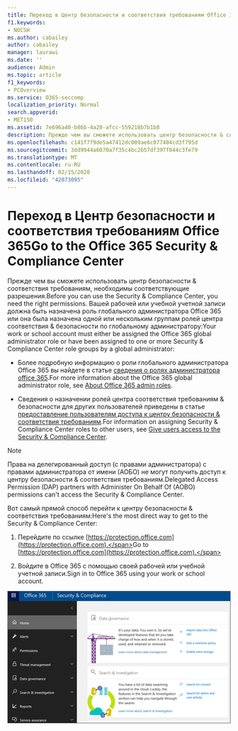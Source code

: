 ```yaml
---
title: Переход в Центр безопасности и соответствия требованиям Office 365
f1.keywords:
- NOCSH
ms.author: cabailey
author: cabailey
manager: laurawi
ms.date: ''
audience: Admin
ms.topic: article
f1_keywords:
- PCOverview
ms.service: O365-seccomp
localization_priority: Normal
search.appverid:
- MET150
ms.assetid: 7e696a40-b86b-4a20-afcc-559218b7b1b8
description: Прежде чем вы сможете использовать центр безопасности & соответствия требованиям, необходимы соответствующие разрешения. Вашей рабочей или учебной учетной записи должна быть назначена роль глобального администратора Office 365 или она была назначена одной или нескольким группам ролей центра соответствия & безопасности глобальным администратором.
ms.openlocfilehash: c141f7f9de5a47412dc009ae6c077404cd3f795d
ms.sourcegitcommit: 3dd9944a6070a7f35c4bc2b57df397f844c3fe79
ms.translationtype: MT
ms.contentlocale: ru-RU
ms.lasthandoff: 02/15/2020
ms.locfileid: "42073095"
---
```

# <a name="go-to-the-office-365-security--compliance-center"></a><span data-ttu-id="c6264-104">Переход в Центр безопасности и соответствия требованиям Office 365</span><span class="sxs-lookup"><span data-stu-id="c6264-104">Go to the Office 365 Security & Compliance Center</span></span>

<span data-ttu-id="c6264-105">Прежде чем вы сможете использовать центр безопасности & соответствия требованиям, необходимы соответствующие разрешения.</span><span class="sxs-lookup"><span data-stu-id="c6264-105">Before you can use the Security & Compliance Center, you need the right permissions.</span></span> <span data-ttu-id="c6264-106">Вашей рабочей или учебной учетной записи должна быть назначена роль глобального администратора Office 365 или она была назначена одной или нескольким группам ролей центра соответствия & безопасности по глобальному администратору:</span><span class="sxs-lookup"><span data-stu-id="c6264-106">Your work or school account must either be assigned the Office 365 global administrator role or have been assigned to one or more Security & Compliance Center role groups by a global administrator:</span></span>
  
- <span data-ttu-id="c6264-107">Более подробную информацию о роли глобального администратора Office 365 вы найдете в статье [сведения о ролях администратора office 365](https://support.office.com/article/da585eea-f576-4f55-a1e0-87090b6aaa9d).</span><span class="sxs-lookup"><span data-stu-id="c6264-107">For more information about the Office 365 global administrator role, see [About Office 365 admin roles](https://support.office.com/article/da585eea-f576-4f55-a1e0-87090b6aaa9d).</span></span> 

- <span data-ttu-id="c6264-108">Сведения о назначении ролей центра соответствия требованиям & безопасности для других пользователей приведены в статье [предоставление пользователям доступа к центру безопасности & соответствия требованиям](../security/office-365-security/grant-access-to-the-security-and-compliance-center.md).</span><span class="sxs-lookup"><span data-stu-id="c6264-108">For information on assigning Security & Compliance Center roles to other users, see [Give users access to the Security & Compliance Center](../security/office-365-security/grant-access-to-the-security-and-compliance-center.md).</span></span>

> [!NOTE]
> <span data-ttu-id="c6264-109">Права на делегированный доступ (с правами администратора) с правами администратора от имени (АОБО) не могут получить доступ к центру безопасности & соответствия требованиям.</span><span class="sxs-lookup"><span data-stu-id="c6264-109">Delegated Access Permission (DAP) partners with Administer On Behalf Of (AOBO) permissions can't access the Security & Compliance Center.</span></span>

<span data-ttu-id="c6264-110">Вот самый прямой способ перейти к центру безопасности & соответствия требованиям:</span><span class="sxs-lookup"><span data-stu-id="c6264-110">Here's the most direct way to get to the Security & Compliance Center:</span></span>
  
1. <span data-ttu-id="c6264-111">Перейдите по ссылке [https://protection.office.com](https://protection.office.com).</span><span class="sxs-lookup"><span data-stu-id="c6264-111">Go to [https://protection.office.com](https://protection.office.com).</span></span>

2. <span data-ttu-id="c6264-112">Войдите в Office 365 с помощью своей рабочей или учебной учетной записи.</span><span class="sxs-lookup"><span data-stu-id="c6264-112">Sign in to Office 365 using your work or school account.</span></span>

![Домашняя страница центра безопасности Office 365 & соответствия требованиям](../media/f1d35324-ac44-4f59-96a7-b11767b43201.png)
